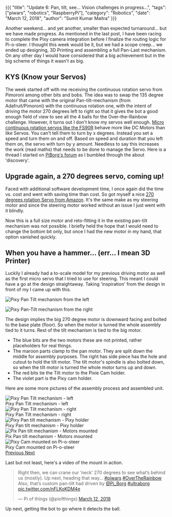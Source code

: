 {{{
  "title": "Update 6: Pan, tilt, see... Vision challenges in progress...",
  "tags": ["piwars", "robotics", "RaspberryPi"],
  "category": "Robotics",
  "date": "March 12, 2018",
  "author": "Sumit Kumar Maitra"
}}}

Another weekend... and yet another, smaller than expected turnaround... but we have made progress. As mentioned in the last post, I have been racing to complete the Pixy camera integration before I finalize the routing logic for Pi-o-steer. I thought this week would be it, but we had a scope creep... we ended up designing, 3D Printing and assembling a full Pan-Last mechanism. On any other day I would have considered that a big achievement but in the big scheme of things it wasn't as big.

## KYS (Know your Servos)
The week started off with me receiving the continuous rotation servo from Pimoroni among other bits and bobs. The idea was to swap the 135 degree motor that came with the original Pan-tilt-mechanism (from Adafruit/Pimoroni) with the continuous rotation one, with the intent of driving the motor 270 degrees left to right so that it gives the bot a good enough field of view to see all the 4 balls for the Over-the-Rainbow challenge. However, it turns out I don't know my servos well enough. [Micro continuous rotation servos like the FS90R](https://shop.Pimoroni.com/products/micro-360-degree-continuous-rotation-servo-fs90r) behave more like DC Motors than like Servos. You can't tell them to turn by x degrees. Instead you set a speed and turn them on and off. Based on speed and duration that you left them on, the servo with turn by y amount. Needless to say this increases the work (read maths) that needs to be done to manage the Servo. Here is a thread I started on [PiBorg's forum](http://forum.piborg.org/node/2589) as I bumbled through the about 'discovery'.

## Upgrade again, a 270 degrees servo, coming up!
Faced with additional software development time, I once again did the time vs. cost and went with saving time than cost. So got myself a nice [270 degrees rotation Servo from Amazon](https://www.amazon.co.uk/dp/B07569WJ1M). It's the same make as my steering motor and since the steering motor worked without an issue I just went with it blindly.

Now this is a full size motor and reto-fitting it in the existing pan-tilt mechanism was not possible. I briefly held the hope that I would need to change the bottom bit only, but once I had the new motor in my hand, that option vanished quickly.

## When you have a hammer... (err... I mean 3D Printer)
Luckily I already had a to-scale model for my previous driving motor as well as the first micro servo that I tried to use for steering. This meant I could have a go at the design straightaway. Taking 'inspiration' from the design in front of my I came up with this.

![Pixy Pan Tilt mechanism from the left](/posts/images/pi-wars/pi-o-steer-pixy-pan-tilt-left.jpg)

![Pixy Pan-Tilt mechanism from the right](/posts/images/pi-wars/pi-o-steer-pixy-pan-tilt-right.jpg)

The design implies the big 270 degree motor is downward facing and bolted to the base plate (floor). So when the motor is turned the whole assembly tied to it turns. Rest of the tilt mechanism is tied to the big motor.

- The blue bits are the two motors these are not printed, rather placeholders for real things.
- The maroon parts clamp to the pan motor. They are split down the middle for assembly purposes. The right has side piece has the hole and cutout to hold the tilt motor. The tilt motor's spindle is also bolted down, so when the tilt motor is turned the whole motor turns up and down.
- The red bits tie the Tilt motor to the Pixie Cam holder.
- The violet part is the Pixy cam holder.

Here are some more pictures of the assembly process and assembled unit.

<div id="pixpantiltcarosouel" class="carousel slide" data-ride="carousel">
  <!-- Wrapper for slides -->
  <div class="carousel-inner" role="listbox">
    <div class="item active">
     <img alt="Pixy Pan Tilt mechanism - left" src="/posts/images/pi-wars/pi-o-steer-pixy-cam-base-motor-left.jpg" />
     <div class="carousel-caption">
      Pixy Pan Tilt mechanism - left
     </div>
    </div>
    <div class="item">
     <img alt="Pixy Pan Tilt mechanism - right" src="/posts/images/pi-wars/pi-o-steer-pixy-cam-base-motor-right.jpg" />
     <div class="carousel-caption">
      Pixy Pan Tilt mechanism - right
     </div>
    </div>
    <div class="item ">
     <img alt="Pixy Pan tilt mechanism - Pixy holder" src="/posts/images/pi-wars/pi-o-steer-pixy-cam-base-pixy-cam-holder.jpg" />
     <div class="carousel-caption">
      Pixy Pan tilt mechanism - Pixy holder
     </div>
    </div>
    <div class="item">
     <img alt="Pix Pan tilt mechanism - Motors mounted" src="/posts/images/pi-wars/pi-o-steer-pixy-cam-pan-motor-mounted.jpg" />
     <div class="carousel-caption">
      Pix Pan tilt mechanism - Motors mounted
     </div>
    </div>
    <div class="item">
     <img alt="Pixy Cam mounted on Pi-o-steer" src="/posts/images/pi-wars/pi-o-steer-pixy-cam-pan-base-mounted.jpg" />
     <div class="carousel-caption">
      Pixy Cam mounted on Pi-o-steer
     </div>
    </div>
  </div>

  <!-- Controls -->
  <a class="left carousel-control" href="#carousel-example-generic" role="button" data-slide="prev">
    <span class="glyphicon glyphicon-chevron-left fa fa-chevron-left" aria-hidden="true"></span>
    <span class="sr-only">Previous</span>
  </a>
  <a class="right carousel-control" href="#carousel-example-generic" role="button" data-slide="next">
    <span class="glyphicon glyphicon-chevron-right fa fa-chevron-right" aria-hidden="true"></span>
    <span class="sr-only">Next</span>
  </a>
</div>

Last but not least, here's a video of the mount in action.

<blockquote class="twitter-video" data-lang="en"><p lang="en" dir="ltr">Right then, we can crane our ‘neck’ 270 degrees to see what’s behind us (mostly). Up next, heading that way… <a href="https://twitter.com/hashtag/piwars?src=hash&amp;ref_src=twsrc%5Etfw">#piwars</a> <a href="https://twitter.com/hashtag/OverTheRainbow?src=hash&amp;ref_src=twsrc%5Etfw">#OverTheRainbow</a> Also, that’s custom pan-tilt had driven by <a href="https://twitter.com/Pi_Borg?ref_src=twsrc%5Etfw">@Pi_Borg</a> <a href="https://twitter.com/hashtag/ultraborg?src=hash&amp;ref_src=twsrc%5Etfw">#ultraborg</a> <a href="https://t.co/nFLKoKDM4e">pic.twitter.com/nFLKoKDM4e</a></p>&mdash; Pi of things (@piofthings) <a href="https://twitter.com/piofthings/status/973018695206305792?ref_src=twsrc%5Etfw">March 12, 2018</a></blockquote>
<script async src="https://platform.twitter.com/widgets.js" charset="utf-8"></script>

Up next, getting the bot to go where it detects the ball.
